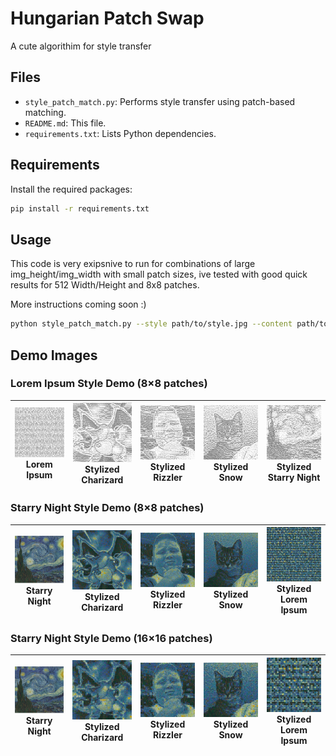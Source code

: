 # Hungarian Patch Swap

A cute algorithim for style transfer

## Files

- `style_patch_match.py`: Performs style transfer using patch-based matching.
- `README.md`: This file.
- `requirements.txt`: Lists Python dependencies.

## Requirements

Install the required packages:

```bash
pip install -r requirements.txt
```

## Usage

This code is very exipsnive to run for combinations of large img_height/img_width with small patch sizes, ive tested with good quick results for 512 Width/Height and 8x8 patches. 

More instructions coming soon :)

```bash
python style_patch_match.py --style path/to/style.jpg --content path/to/content.jpg --img_height 256 --img_width 256 --patch_h 8 --patch_w 8 --feature_type greyscale --comparison_metric l2 --out_dir output
```
## Demo Images

### Lorem Ipsum Style Demo (8×8 patches)
| <img src="lorem_ipsum_style_demo/lorem_ipsum.jpg" width="150"><br>**Lorem Ipsum** | <img src="lorem_ipsum_style_demo/stylized_charizard_from_lorem_ipsum_greyscale_l2_8x8.png" width="150"><br>**Stylized Charizard** | <img src="lorem_ipsum_style_demo/stylized_rizzler_from_lorem_ipsum_greyscale_l2_8x8.png" width="150"><br>**Stylized Rizzler** | <img src="lorem_ipsum_style_demo/stylized_snow_from_lorem_ipsum_greyscale_l2_8x8.png" width="150"><br>**Stylized Snow** | <img src="lorem_ipsum_style_demo/stylized_starry_night_from_style_greyscale_l2_8x8.png" width="150"><br>**Stylized Starry Night** |
|---|---|---|---|---|

### Starry Night Style Demo (8×8 patches)
| <img src="starry_night_style_demo/starry_night.png" width="150"><br>**Starry Night** | <img src="starry_night_style_demo/stylized_charizard_from_starry_night_greyscale_l2_8x8.png" width="150"><br>**Stylized Charizard** | <img src="starry_night_style_demo/stylized_rizzler_from_starry_night_greyscale_l2_8x8.png" width="150"><br>**Stylized Rizzler** | <img src="starry_night_style_demo/stylized_snow_from_starry_night_greyscale_l2_8x8.png" width="150"><br>**Stylized Snow** | <img src="starry_night_style_demo/stylized_lorem_ipsum_from_starry_night_greyscale_l2_8x8.png" width="150"><br>**Stylized Lorem Ipsum** |
|---|---|---|---|---|

### Starry Night Style Demo (16×16 patches)
| <img src="starry_night_style_demo/starry_night.png" width="150"><br>**Starry Night** | <img src="starry_night_style_demo/stylized_charizard_from_starry_night_greyscale_l2_16x16.png" width="150"><br>**Stylized Charizard** | <img src="starry_night_style_demo/stylized_rizzler_from_starry_night_greyscale_l2_16x16.png" width="150"><br>**Stylized Rizzler** | <img src="starry_night_style_demo/stylized_snow_from_starry_night_greyscale_l2_16x16.png" width="150"><br>**Stylized Snow** | <img src="starry_night_style_demo/stylized_lorem_ipsum_from_starry_night_greyscale_l2_16x16.png" width="150"><br>**Stylized Lorem Ipsum** |
|---|---|---|---|---|

